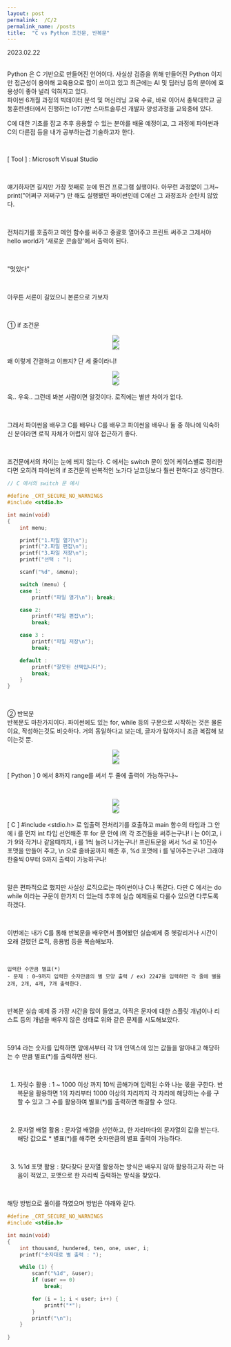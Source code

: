 ```yaml
---
layout: post
permalink:  /C/2
permalink_name: /posts
title:  "C vs Python 조건문, 반복문"
---
```


<!-- **C vs Python 조건문, 반복문** -->



<p style="text-align:right font-weight:bold;">2023.02.22</p>

<br>
Python 은 C 기반으로 만들어진 언어이다.
사실상 검증을 위해 만들어진 Python 이지만
접근성이 용이해 교육용으로 많이 쓰이고 있고
최근에는 AI 및 딥러닝 등의 분야에 효용성이 좋아 널리 익혀지고 있다.

<br>
파이썬 6개월 과정의 빅데이터 분석 및 머신러닝 교육 수료,
바로 이어서 충북대학교 공동훈련센터에서 진행하는
IoT기반 스마트솔루션 개발자 양성과정을 교육중에 있다.

<br>
 
C에 대한 기초를 잡고 추후 응용할 수 있는 분야를 배울 예정이고,
그 과정에 파이썬과 C의 다른점 등을 내가 공부하는겸 기술하고자 한다.

<br>

[ Tool ] : Microsoft Visual Studio

<br>

얘기하자면 길지만 가장 첫째로 눈에 띈건 프로그램 실행이다.
아무런 과정없이 그저~ print("어쩌구 저쩌구") 만 해도 실행됐던 파이썬인데
C에선 그 과정조차 순탄치 않았다.

<br>

전처리기를 호출하고 메인 함수를 써주고 중괄호 열어주고 프린트 써주고
그제서야 hello world가 '새로운 콘솔창'에서 출력이 된다.

<br>

"멋있다"

<br> 

아무튼 서론이 길었으니 본론으로 가보자

<br> 

 
① if 조건문  

<figure style="text-align:center">
<img class="image" src="https://img1.daumcdn.net/thumb/R1280x0/?scode=mtistory2&fname=https%3A%2F%2Fblog.kakaocdn.net%2Fdn%2Fo46Tg%2Fbtr0m59gake%2FCqKMNZdvYQOqVkQqHY5qU1%2Fimg.png">
<br>
<img class="image" src="https://img1.daumcdn.net/thumb/R1280x0/?scode=mtistory2&fname=https%3A%2F%2Fblog.kakaocdn.net%2Fdn%2FmKIOT%2Fbtr0nTU2alY%2FrevyeJ0QKEScfdjQkZqT0K%2Fimg.png">
<figcaption style="font-size:2px;">python 조건문 예시</figcaption>
</figure>
왜 이렇게 간결하고 이쁘지?
단 세 줄이라니!
 
<br>
 
<figure style="text-align:center">
<img class="image" src="https://img1.daumcdn.net/thumb/R1280x0/?scode=mtistory2&fname=https%3A%2F%2Fblog.kakaocdn.net%2Fdn%2Fbm5rFT%2Fbtr0pxwUaXZ%2F80uu2fT8dcsMBqlU7dR5N1%2Fimg.png">
<br>
<img class="image" src="https://img1.daumcdn.net/thumb/R1280x0/?scode=mtistory2&fname=https%3A%2F%2Fblog.kakaocdn.net%2Fdn%2FdHp07E%2Fbtr0rhmMOEg%2FKtNEZYfL8fYvJUYaskfpaK%2Fimg.png">
<figcaption style="font-size:2px;">C 조건문 예시</figcaption>
</figure>
 
욱.. 우욱..
그런데 봐본 사람이면 알것이다.
로직에는 별반 차이가 없다.

<br>

그래서 파이썬을 배우고 C를 배우나
C를 배우고 파이썬을 배우나 둘 중 하나에 익숙하신 분이라면
로직 자체가 어렵지 않아 접근하기 좋다.

<br>

조건문에서의 차이는 눈에 띄지 않는다.
C 에서는 switch 문이 있어 케이스별로 정리한다면
오히려 파이썬의 if 조건문의 반복적인 노가다 날코딩보다 
훨씬 편하다고 생각한다.


 
```c
// C 에서의 switch 문 예시

#define _CRT_SECURE_NO_WARNINGS
#include <stdio.h>

int main(void)
{
	int menu;

	printf("1.파일 열기\n");
	printf("2.파일 편집\n");
	printf("3.파일 저장\n");
	printf("선택 : ");

	scanf("%d", &menu);

	switch (menu) {
	case 1:
		printf("파일 열기\n"); break;

	case 2:
		printf("파일 편집\n");
		break;

	case 3 :
		printf("파일 저장\n");
		break;

	default :
		printf("잘못된 선택입니다");
		break;
	}
}
```

 

<br>

② 반복문  
반복문도 마찬가지이다.
파이썬에도 있는 for, while 등의 구문으로 시작하는 것은 물론이요,
작성하는것도 비슷하다.
거의 동일하다고 보는데, 글자가 많아지니 조금 복잡해 보이는것 뿐.
 
<figure style="text-align:center">
<img class="image" src="https://img1.daumcdn.net/thumb/R1280x0/?scode=mtistory2&fname=https%3A%2F%2Fblog.kakaocdn.net%2Fdn%2Fb45cOb%2Fbtr0r7dbuRU%2F0R7Bf48mbScCkibtKNk4dk%2Fimg.png">
<br>
<img class="image" src="https://img1.daumcdn.net/thumb/R1280x0/?scode=mtistory2&fname=https%3A%2F%2Fblog.kakaocdn.net%2Fdn%2Fb63qhz%2Fbtr0nOe8a9d%2FuYD3pmp3dP7nPER4ZrajY0%2Fimg.png">
<figcaption style="font-size:2px;">Python 반복문 예시</figcaption>
</figure>

[ Python ] 
0 에서 8까지 range를 써서 두 줄에 출력이 가능하구나~
 

<br>

<figure style="text-align:center">
<img class="image" src="https://img1.daumcdn.net/thumb/R1280x0/?scode=mtistory2&fname=https%3A%2F%2Fblog.kakaocdn.net%2Fdn%2FCFbex%2Fbtr0oQjbctv%2F3PwMTPJyg0gSrXZGzV9Bg0%2Fimg.png">
<br>
<img class="image" src="https://img1.daumcdn.net/thumb/R1280x0/?scode=mtistory2&fname=https%3A%2F%2Fblog.kakaocdn.net%2Fdn%2FctUJYA%2Fbtr0qr4hJWD%2FPOIVppmSW6pMIlZqECoFWk%2Fimg.png">
<figcaption style="font-size:2px;">C 반복문 예시</figcaption>
</figure>

[ C ]
#include <stdio.h> 로 입출력 전처리기를 호출하고
main 함수의 타입과 그 안에
i 를 먼저 int 타입 선언해준 후
for 문 안에 i의 각 조건들을 써주는구나!
i 는 0이고, i 가 9와 작거나 같을때까지, i 를 1씩 늘려 나가는구나!
프린트문을 써서 %d 로 10진수 포맷을 만들어 주고,
\n 으로 줄바꿈까지 해준 후, %d 포맷에 i 를 넣어주는구나!
그래야 한줄씩 0부터 9까지 출력이 가능하구나!
 

<br>

 

말은 편파적으로 했지만 사실상 로직으로는 파이썬이나 C나 똑같다.
다만 C 에서는 do while 이라는 구문이 한가지 더 있는데
추후에 실습 예제들로 다룰수 있으면 다루도록 하겠다.

 
<br>
 

 

이번에는 내가 C를 통해 반복문을 배우면서 풀어봤던 실습예제 중
헷갈리거나 시간이 오래 걸렸던 로직, 응용법 등을 복습해보자.

 
<br>
 

 
```
입력한 수만큼 별표(*)
- 문제 : 0~9까지 입력한 숫자만큼의 별 모양 출력 / ex) 2247을 입력하면 각 줄에 별을 2개, 2개, 4개, 7개 출력한다.
```

<br>

반복문 실습 예제 중 가장 시간을 많이 들였고,
아직은 문자에 대한 스플릿 개념이나 리스트 등의 개념을 배우지 않은 상태로
위와 같은 문제를 시도해보았다.

<br>

5914 라는 숫자를 입력하면 앞에서부터 각 1개 인덱스에 있는 값들을 알아내고
해당하는 수 만큼 별표(*)를 출력하면 된다.

<br>
 

1) 자릿수 활용
: 1 ~ 1000 이상 까지 10씩 곱해가며 입력된 수와 나눈 몫을 구한다.
반복문을 활용하면 1의 자리부터 1000 이상의 자리까지 각 자리에 해당하는 수를 구할 수 있고
그 수를 활용하여 별표(*)를 출력하면 해결할 수 있다.

<br>

2) 문자열 배열 활용
: 문자열 배열을 선언하고, 한 자리마다의 문자열의 값을 받는다.
해당 값으로 * 별표(*)를 해주면 숫자만큼의 별표 출력이 가능하다.

<br>

3) %1d 포맷 활용
: 찾다찾다 문자열 활용하는 방식은 배우지 않아 활용하고자 하는 마음이 적었고,
포맷으로 한 자리씩 출력하는 방식을 찾았다.

<br>

해당 방법으로 풀이를 하였으며 방법은 아래와 같다.

 
```c
#define _CRT_SECURE_NO_WARNINGS
#include <stdio.h>

int main(void)
{
	int thousand, hundered, ten, one, user, i;
	printf("숫자대로 별 출력 : ");

	while (1) {
		scanf("%1d", &user);
		if (user == 0)
			break;

		for (i = 1; i < user; i++) {
			printf("*");
		}
		printf("\n");
	}
	
}
```